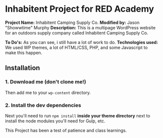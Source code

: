 # Inhabitent Project for RED Academy

**Project Name:** Inhabitent Camping Supply Co.
**Modified by:** Jason "Showwtime" Murphy
**Description:** This is a multipage WordPress website for an outdoors supply company called Inhabitent Camping Supply Co.



**To Do's:** As you can see, i still have a lot of work to do. 
**Technologies used:** We used WP themes, a lot of HTML/CSS, PHP, and some Javascript to make this happen.


## Installation

### 1. Download me (don't clone me!)

Then add me to your `wp-content` directory.


### 2. Install the dev dependencies

Next you'll need to run `npm install` **inside your theme directory** next to install the node modules you'll need for Gulp, etc.

This Project has been a test of patience and class learnings.



